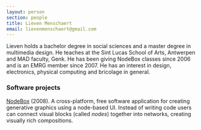 ```yaml
---
layout: person
section: people
title: Lieven Menschaert
email: lievenmenschaert@gmail.com
---
```


Lieven holds a bachelor degree in social sciences and a master degree in multimedia design. He teaches at the Sint Lucas School of Arts, Antwerpen and MAD faculty, Genk. He has been giving NodeBox classes since 2006 and is an EMRG member since 2007. He has an interest in design, electronics, physical computing and bricolage in general.

<h3>Software projects</h3>

<div class="box"><a href="../software/nodebox-3" class="tag-software">NodeBox</a> (2008). A cross-platform, free software application for creating generative graphics using a node-based UI. Instead of writing code users can connect visual blocks (called <em>nodes</em>) together into networks, creating visually rich compositions.</div>